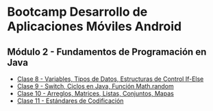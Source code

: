 # Bootcamp Desarrollo de Aplicaciones Móviles Android
## Módulo 2 - Fundamentos de Programación en Java

- [Clase 8 - Variables, Tipos de Datos, Estructuras de Control If-Else](https://github.com/cTapiaDev/bootcamp_diurno_java_m2/tree/main/src/clase8)
- [Clase 9 - Switch, Ciclos en Java, Función Math.random](https://github.com/cTapiaDev/bootcamp_diurno_java_m2/tree/main/src/clase9)
- [Clase 10 - Arreglos, Matrices, Listas, Conjuntos, Mapas](https://github.com/cTapiaDev/bootcamp_android_java_diurno/tree/main/src/clase10)
- [Clase 11 - Estándares de Codificación](https://github.com/cTapiaDev/bootcamp_android_java_diurno/tree/main/src/clase11)
